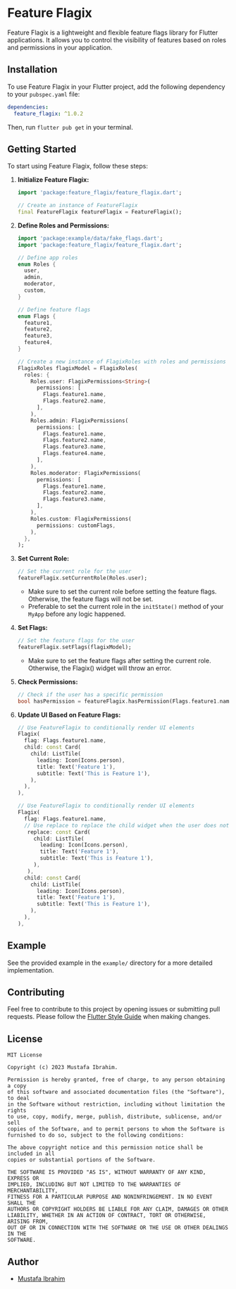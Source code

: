 # Feature Flagix

Feature Flagix is a lightweight and flexible feature flags library for Flutter applications. It allows you to control the visibility of features based on roles and permissions in your application.

## Installation

To use Feature Flagix in your Flutter project, add the following dependency to your `pubspec.yaml` file:

```yaml
dependencies:
  feature_flagix: ^1.0.2
```

Then, run `flutter pub get` in your terminal.

## Getting Started

To start using Feature Flagix, follow these steps:

1. **Initialize Feature Flagix:**

   ```dart
   import 'package:feature_flagix/feature_flagix.dart';

   // Create an instance of FeatureFlagix
   final FeatureFlagix featureFlagix = FeatureFlagix();
   ```

2. **Define Roles and Permissions:**

   ```dart
   import 'package:example/data/fake_flags.dart';
   import 'package:feature_flagix/feature_flagix.dart';

   // Define app roles
   enum Roles {
     user,
     admin,
     moderator,
     custom,
   }

   // Define feature flags
   enum Flags {
     feature1,
     feature2,
     feature3,
     feature4,
   }

   // Create a new instance of FlagixRoles with roles and permissions
   FlagixRoles flagixModel = FlagixRoles(
     roles: {
       Roles.user: FlagixPermissions<String>(
         permissions: [
           Flags.feature1.name,
           Flags.feature2.name,
         ],
       ),
       Roles.admin: FlagixPermissions(
         permissions: [
           Flags.feature1.name,
           Flags.feature2.name,
           Flags.feature3.name,
           Flags.feature4.name,
         ],
       ),
       Roles.moderator: FlagixPermissions(
         permissions: [
           Flags.feature1.name,
           Flags.feature2.name,
           Flags.feature3.name,
         ],
       ),
       Roles.custom: FlagixPermissions(
         permissions: customFlags,
       ),
     },
   );
   ```

3. **Set Current Role:**

   ```dart
   // Set the current role for the user
   featureFlagix.setCurrentRole(Roles.user);
   ```

   - Make sure to set the current role before setting the feature flags. Otherwise, the feature flags will not be set.
   - Preferable to set the current role in the `initState()` method of your `MyApp` before any logic happened.

4. **Set Flags:**

   ```dart
   // Set the feature flags for the user
   featureFlagix.setFlags(flagixModel);
   ```

   - Make sure to set the feature flags after setting the current role. Otherwise, the Flagix() widget will throw an error.

5. **Check Permissions:**

   ```dart
   // Check if the user has a specific permission
   bool hasPermission = featureFlagix.hasPermission(Flags.feature1.name);
   ```

6. **Update UI Based on Feature Flags:**

   ```dart
   // Use FeatureFlagix to conditionally render UI elements
   Flagix(
     flag: Flags.feature1.name,
     child: const Card(
       child: ListTile(
         leading: Icon(Icons.person),
         title: Text('Feature 1'),
         subtitle: Text('This is Feature 1'),
       ),
     ),
   ),
   ```

   ```dart
   // Use FeatureFlagix to conditionally render UI elements
   Flagix(
     flag: Flags.feature1.name,
     // Use replace to replace the child widget when the user does not have the required permission (optional)
      replace: const Card(
        child: ListTile(
          leading: Icon(Icons.person),
          title: Text('Feature 1'),
          subtitle: Text('This is Feature 1'),
        ),
      ),
     child: const Card(
       child: ListTile(
         leading: Icon(Icons.person),
         title: Text('Feature 1'),
         subtitle: Text('This is Feature 1'),
       ),
     ),
   ),
   ```

## Example

See the provided example in the `example/` directory for a more detailed implementation.

## Contributing

Feel free to contribute to this project by opening issues or submitting pull requests. Please follow the [Flutter Style Guide](https://flutter.dev/docs/development/tools/formatting) when making changes.

## License

``` text
MIT License

Copyright (c) 2023 Mustafa Ibrahim.

Permission is hereby granted, free of charge, to any person obtaining a copy
of this software and associated documentation files (the "Software"), to deal
in the Software without restriction, including without limitation the rights
to use, copy, modify, merge, publish, distribute, sublicense, and/or sell
copies of the Software, and to permit persons to whom the Software is
furnished to do so, subject to the following conditions:

The above copyright notice and this permission notice shall be included in all
copies or substantial portions of the Software.

THE SOFTWARE IS PROVIDED "AS IS", WITHOUT WARRANTY OF ANY KIND, EXPRESS OR
IMPLIED, INCLUDING BUT NOT LIMITED TO THE WARRANTIES OF MERCHANTABILITY,
FITNESS FOR A PARTICULAR PURPOSE AND NONINFRINGEMENT. IN NO EVENT SHALL THE
AUTHORS OR COPYRIGHT HOLDERS BE LIABLE FOR ANY CLAIM, DAMAGES OR OTHER
LIABILITY, WHETHER IN AN ACTION OF CONTRACT, TORT OR OTHERWISE, ARISING FROM,
OUT OF OR IN CONNECTION WITH THE SOFTWARE OR THE USE OR OTHER DEALINGS IN THE
SOFTWARE.
```

## Author

- [Mustafa Ibrahim](https://github.com/Mustafa7Ibrahim)
